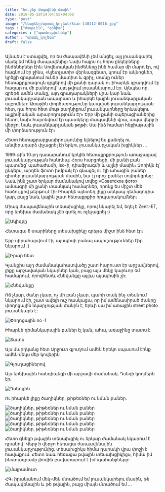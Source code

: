 ```yaml
---
title: "հուշեր ժապավենի մասին"
date: 2018-05-28T14:04:55+04:00
type: "post"
image: "/նկարներ/արտակ_կոլեան/Scan-140112-0016.jpg"
tags : ["ժապաւէն", "զենիտ"]
categories : ["պատմութիւններ"]
author : "արտակ_կոլեան"
draft: false
--- 
```


Այնպես է ստացվել, որ ես ժապավենի չեմ անցել, այլ լուսանկարել սկսել եմ հենց ժապավենից։
Նախ հայրս ու հորս ընկերները ինժեներներ էին։ Սովետական ինժեները ինձ համար մի մարդ էր, ով հագնում էր ջինս, «կլետչատի» վերնազգեստ, կրում էր ակնոցներ, կրծքի գրպանում ուներ մատիտ և գրիչ, տանը ուներ հետաքրքրագույն գրքերով մի քանի դարակ ու իհարկե զբաղվում էր հազար ու մի բաներով՝ այդ թվում լուսանկարում էր։ Այնպես որ, գրեթե ամեն տանը, այդ գրադարակների վրա կար նաև լուսանկարչական ապարատ և իհարկե կային լուսանկարչական ալբոմներ։
Առաջին փորձառությունը կապված լուսանկարչության հետ, դա հորս հետ մութ բաղնիքում լուսանկարները երևակելու ալքիմիական արարողությունն Էր։ Երբ մի քանի օպերացիաներից հետո, նախ հայտնվում էր պատկերը ժապավենի վրա, ապա վերջ ի վերջո, նաև լուսանկարչական թղթի։ Սա ինձ համար հեքիաթային մի փորձառություն էր։ 

Հետո հետաքրարքասիրությունից ելնելով ես քանդել ու անվերադարձ փչացրել էի երկու լուսանկարչական խցիկներ ․․․

1999֊թին 10֊րդ դասարանում կրկին հետաքրքրություն առաջացավ լուսանկարչության հանդեպ։ Հորս հարցրեցի, մի քանի բան պատմեց՝ պահաժամի, iso-ի, դիաֆրագմի և այլնի մասին։ Զորիկն էլ` ընկերս, արդեն ֆոտո խմբակ  էր գնացել ու էլի ահագին բաներ գիտեր լուսանկարչության մասին, նա էլ որոշ բաներ սովորեցրեց։ Նաև ինձ շատ երկար ժամանակով տվեց «Советское фото» ամսագրի մի քանի տասնյակ համարներ, որոնք ես միշտ մեծ հաճույքով թերթում էի։ Իհարկե այնտեղ լիքը անկապ դեմագոգիա կար, բայց նաև կային շատ հետաքրքիր հրպարակումներ։ 

Միակ ժապավենային տեսախցիկը, որով նկարել եմ, եղել է Zenit-ET, որը երեխա ժամանակ չէի գտել ու ոչնչացրել :)


![Սկիզբը](/նկարներ/արտակ_կոլեան/Scan-140111-0063.jpg "Սկիզբը")

Հետագա 8 տարիները տեսախցիկը գրեթե միշտ ինձ հետ էր։ 

Երբ սիրահարվում էի, այսպիսի բանալ ապուշություններ էիր նկարում ։)


![Իրար հետ](/նկարներ/արտակ_կոլեան/Scan-140111-0069_03.jpg "Իրար հետ")


Կյանքիս այդ ժամանակահատվածը շատ հարուստ էր արշավներով, լիքը արշավական նկարներ կան, բայց այս մեկը կարևոր եմ համարում, որովհետև Հնեվանքը այլևս այսպիսին չի։


![Հնեվանքը](/նկարներ/արտակ_կոլեան/Scan-140112-0025_v1.jpg "Հնեվանքը")


Ոճ չկար, ժանր չկար, ոչ մի բան չկար, պահի տակ ինչ տեսնում նկարում էի, շատ ավելի ուշ հասկացա, որ իմ ամենասիրած ժանրը փողոցային նկարչության ժանրն է, երևի սա իմ առաջին street photo լուսանկարն է։

![Փողոցային no ֊1](/նկարներ/արտակ_կոլեան/Scan-140111-0066.jpg "Փողոցային no ֊1")

Իհարկե դիմանկարային բաներ էլ կան, ահա, առաջինը տատս է․

![Տատս](/նկարներ/արտակ_կոլեան/Scan-140112-0004.jpg "Տատս")

Այս մարդկանց հետ Արջուտ գյուղում ամեն երեկո սպասում էինք ամեն մեկս մեր կովերին

![Գյուղացիներով](/նկարներ/արտակ_կոլեան/Scan-140111-0064-768x505.jpg "Գյուղացիներով")

Այս երեխային հանդիպեցի մի արշավի ժամանակ․ Դսեղի կողմերն էր։

![Դսեղցին](/նկարներ/արտակ_կոլեան/Scan-140111-0039.jpg "Դսեղցին")

Ու իհարկե լիքը ծաղիկներ, թիթեռներ ու նման բաներ․

![ծաղիկներ, թիթեռներ ու նման բաներ](/նկարներ/արտակ_կոլեան/Scan-140112-0010.jpg "ծաղիկներ, թիթեռներ ու նման բաներ")
![ծաղիկներ, թիթեռներ ու նման բաներ](/նկարներ/արտակ_կոլեան/Scan-140112-0013.jpg "ծաղիկներ, թիթեռներ ու նման բաներ")
![ծաղիկներ, թիթեռներ ու նման բաներ](/նկարներ/արտակ_կոլեան/Scan-140112-0016.jpg "ծաղիկներ, թիթեռներ ու նման բաներ")
![ծաղիկներ, թիթեռներ ու նման բաներ](/նկարներ/արտակ_կոլեան/Scan-140112-0022.jpg "ծաղիկներ, թիթեռներ ու նման բաներ")
![ծաղիկներ, թիթեռներ ու նման բաներ](/նկարներ/արտակ_կոլեան/Scan-140112-0047.jpg "ծաղիկներ, թիթեռներ ու նման բաներ")

Հետո գնեցի թվային տեսախցիկ ու երկար ժամանակ նկարում է դրանով։ Վերջ ի վերջո հեռացա ժապավենային լուսանկարչությունից․ տեսախցիկս հիմա դարակի վրա փոշի է հավաքում:
Հետո նաև հեռացա թվային տեսախցիկիցս, հիմա իմ ինստագրամը լիովին բավարարում է իմ պահանջները:

![մայրամուտ](/նկարներ/արտակ_կոլեան/Scan-140111-0013.jpg "մայրամուտ")
 
ՀԳ։ իրականում մեկ-մեկ մտածում եմ լուսանկարելու մասին, թե ժապավենային և թե թվային, բայց միայն մտածում եմ ․․․





